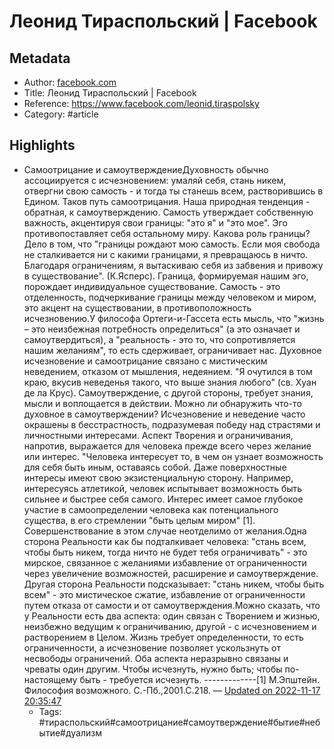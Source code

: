 # Леонид Тираспольский | Facebook

## Metadata
- Author: [facebook.com]()
- Title: Леонид Тираспольский | Facebook
- Reference: https://www.facebook.com/leonid.tiraspolsky
- Category: #article

## Highlights
- Самоотрицание и самоутверждениеДуховность обычно ассоциируется с исчезновением: умаляй себя, стань никем, отвергни свою самость - и тогда ты станешь всем, растворившись в Едином. Таков путь самоотрицания.    Наша природная тенденция - обратная, к самоутверждению. Самость утверждает собственную важность, акцентируя свои границы: "это я" и "это мое". Эго противопоставляет себя остальному миру.  Какова роль границы? Дело в том, что "границы рождают мою самость. Если моя свобода не сталкивается ни с какими границами, я превращаюсь в ничто. Благодаря ограничениям, я вытаскиваю себя из забвения и привожу в существование". (К.Ясперс). Граница, формируемая нашим эго, порождает индивидуальное существование. Самость - это отделенность, подчеркивание границы между человеком и миром, это акцент на существовании, в противоположность исчезновению.У философа Ортеги-и-Гассета есть мысль, что "жизнь – это неизбежная потребность определиться" (а это означает и самоутвердиться), а "реальность - это то, что сопротивляется нашим желаниям", то есть сдерживает, ограничивает нас. Духовное исчезновение и самоотрицание связано с мистическим неведением, отказом от мышления, недеянием. "Я очутился в том краю, вкусив неведенья такого, что выше знания любого" (св. Хуан де ла Крус). Самоутверждение, с другой стороны, требует знания, мысли и воплощается в действии. Можно ли обнаружить что-то духовное в самоутверждении?  Исчезновение и неведение часто окрашены в бесстрастность, подразумевая победу над страстями и личностными интересами. Аспект Творения и ограничивания, напротив, выражается для человека прежде всего через желание или интерес. "Человека интересует то, в чем он узнает возможность для себя быть иным, оставаясь собой. Даже поверхностные интересы имеют свою экзистенциальную сторону. Например, интересуясь атлетикой, человек испытывает возможность быть сильнее и быстрее себя самого. Интерес имеет самое глубокое участие в самоопределении человека как потенциального существа, в его стремлении "быть целым миром" [1]. Совершенствование в этом случае неотделимо от желания.Одна сторона Реальности как бы подталкивает человека: "стань всем, чтобы быть никем, тогда ничто не будет тебя ограничивать" - это мирское, связанное с желаниями избавление от ограниченности через увеличение возможностей, расширение и самоутверждение. Другая сторона Реальности подсказывает: "стань никем, чтобы быть всем" - это мистическое сжатие, избавление от ограниченности путем отказа от самости и от самоутверждения.Можно сказать, что у Реальности есть два аспекта: один связан с Творением и жизнью, неизбежно ведущим к ограничиванию, другой - с исчезновением и растворением в Целом. Жизнь требует определенности, то есть ограниченности, а исчезновение позволяет ускользнуть от несвободы ограничений. Оба аспекта  неразрывно связаны и чреваты один другим. Чтобы исчезнуть, нужно быть; чтобы по-настоящему быть - требуется исчезнуть. -------------[1] М.Эпштейн. Философия возможного. С.-Пб.,2001.С.218. — [Updated on 2022-11-17 20:35:47](https://hyp.is/RVPn1maeEe2KUcfglCU0pA/www.facebook.com/leonid.tiraspolsky)
   - Tags: #тираспольский#самоотрицание#самоутверждение#бытие#небытие#дуализм
